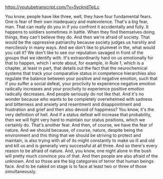 https://youtubetranscript.com/?v=5vckndTeiLc

 You know, people have like three, well, they have four fundamental fears. One is fear of their own inadequacy and malevolence. That's a big fear, man. That can really do you in if you confront it accidentally and fully. It happens to soldiers sometimes in battle. When they find themselves doing things, they can't believe they do. And then we're afraid of society. That would be the oppressive patriarchy because society judges us harshly and mercilessly in many ways. And we don't like to plummet in the, what would you call it? We don't like to see our reputation savaged in front of the groups that we identify with. It's extraordinarily hard on us emotionally for that to happen, which I wrote about, for example, in Rule 1, which is a chapter, at least in part, that details out the fact that the neurochemical systems that track your comparative status in competence hierarchies also regulate the balance between your positive and negative emotion, such that if you suffer a social defeat, your proclivity to experience negative emotion radically increases and your proclivity to experience positive emotion radically decreases. And people seriously do not like that. And it's no wonder because who wants to be completely overwhelmed with sadness and bitterness and anxiety and resentment and disappointment and frustration and grief and then also devoid of happiness? You know, it's the very definition of hell. And if a status defeat will increase that probability, then we will fight very hard to maintain our status positions, which we certainly do. That's another fear. And then, of course, we have the fear of nature. And we should because, of course, nature, despite being the environment and this thing that we should be striving to protect and maintain, is also trying with all of its might constantly to make us ill and old and kill us and is generally very successful at all three. And so there's every reason to be afraid of nature. And, you know, one night alone in the bush will pretty much convince you of that. And then people are also afraid of the unknown. And so those are the big categories of terror that human beings face. And to be naked on stage is to face at least two or three of those simultaneously.